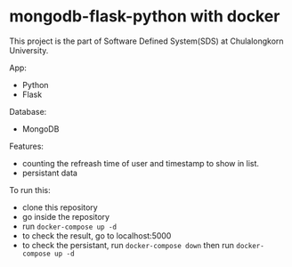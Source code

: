 # mongodb-flask-python with docker
This project is the part of Software Defined System(SDS) at Chulalongkorn University.

App:
  - Python
  - Flask
  
Database:
  - MongoDB
  
Features:
  - counting the refreash time of user and timestamp to show in list.
  - persistant data
  
To run this:
  - clone this repository
  - go inside the repository
  - run `docker-compose up -d`
  - to check the result, go to localhost:5000
  - to check the persistant, run `docker-compose down` then run `docker-compose up -d`
  
